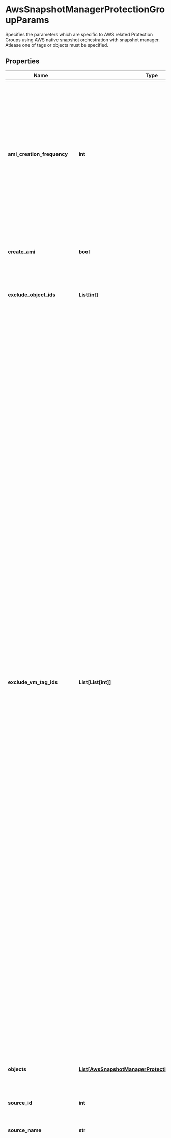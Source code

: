 # AwsSnapshotManagerProtectionGroupParams

Specifies the parameters which are specific to AWS related Protection Groups using AWS native snapshot orchestration with snapshot manager. Atlease one of tags or objects must be specified.

## Properties

Name | Type | Description | Notes
------------ | ------------- | ------------- | -------------
**ami_creation_frequency** | **int** | The frequency of AMI creation. This should be set if the option to create AMI is set. A value of n creates an AMI from the snapshots after every n runs. eg. n &#x3D; 2 implies every alternate backup run starting from the first will create an AMI. | [optional] 
**create_ami** | **bool** | Specifies whether AMI should be created after taking snapshots of the instance. | [optional] 
**exclude_object_ids** | **List[int]** | Specifies the objects to be excluded in the Protection Group. | [optional] 
**exclude_vm_tag_ids** | **List[List[int]]** | Array of Arrays of VM Tag Ids that Specify VMs to Exclude. Optionally specify a list of VMs to exclude from protecting by listing Protection Source ids of VM Tags in this two dimensional array. Using this two dimensional array of Tag ids, the Cluster generates a list of VMs to exclude from protecting, which are derived from intersections of the inner arrays and union of the outer array, as shown by the following example. For example a Datacenter is selected to be protected but you want to exclude all the &#39;Former Employees&#39; VMs in the East and West but keep all the VMs for &#39;Former Employees&#39; in the South which are also stored in this Datacenter, by specifying the following tag id array: [ [1000, 2221], [1000, 3031] ], where 1000 is the &#39;Former Employee&#39; VM Tag id, 2221 is the &#39;East&#39; VM Tag id and 3031 is the &#39;West&#39; VM Tag id. The first inner array [1000, 2221] produces a list of VMs that are both tagged with &#39;Former Employees&#39; and &#39;East&#39; (an intersection). The second inner array [1000, 3031] produces a list of VMs that are both tagged with &#39;Former Employees&#39; and &#39;West&#39; (an intersection). The outer array combines the list of VMs from the two inner arrays. The list of resulting VMs are excluded from being protected this Job. | [optional] 
**objects** | [**List[AwsSnapshotManagerProtectionGroupObjectParams]**](AwsSnapshotManagerProtectionGroupObjectParams.md) | Specifies the objects to be included in the Protection Group. | [optional] 
**source_id** | **int** | Specifies the id of the parent of the objects. | [optional] [readonly] 
**source_name** | **str** | Specifies the name of the parent of the objects. | [optional] [readonly] 
**vm_tag_ids** | **List[List[int]]** | Array of Array of VM Tag Ids that Specify VMs to Protect. Optionally specify a list of VMs to protect by listing Protection Source ids of VM Tags in this two dimensional array. Using this two dimensional array of Tag ids, the Cluster generates a list of VMs to protect which are derived from intersections of the inner arrays and union of the outer array, as shown by the following example. To protect only &#39;Eng&#39; VMs in the East and all the VMs in the West, specify the following tag id array: [ [1101, 2221], [3031] ], where 1101 is the &#39;Eng&#39; VM Tag id, 2221 is the &#39;East&#39; VM Tag id and 3031 is the &#39;West&#39; VM Tag id. The inner array [1101, 2221] produces a list of VMs that are both tagged with &#39;Eng&#39; and &#39;East&#39; (an intersection). The outer array combines the list from the inner array with list of VMs tagged with &#39;West&#39; (a union). The list of resulting VMs are protected by this Protection Group. | [optional] 
**volume_exclusion_params** | [**EbsVolumeExclusionParams**](EbsVolumeExclusionParams.md) |  | [optional] 

## Example

```python
from cohesity_sdk.models.aws_snapshot_manager_protection_group_params import AwsSnapshotManagerProtectionGroupParams

# TODO update the JSON string below
json = "{}"
# create an instance of AwsSnapshotManagerProtectionGroupParams from a JSON string
aws_snapshot_manager_protection_group_params_instance = AwsSnapshotManagerProtectionGroupParams.from_json(json)
# print the JSON string representation of the object
print(AwsSnapshotManagerProtectionGroupParams.to_json())

# convert the object into a dict
aws_snapshot_manager_protection_group_params_dict = aws_snapshot_manager_protection_group_params_instance.to_dict()
# create an instance of AwsSnapshotManagerProtectionGroupParams from a dict
aws_snapshot_manager_protection_group_params_from_dict = AwsSnapshotManagerProtectionGroupParams.from_dict(aws_snapshot_manager_protection_group_params_dict)
```
[[Back to Model list]](../README.md#documentation-for-models) [[Back to API list]](../README.md#documentation-for-api-endpoints) [[Back to README]](../README.md)


